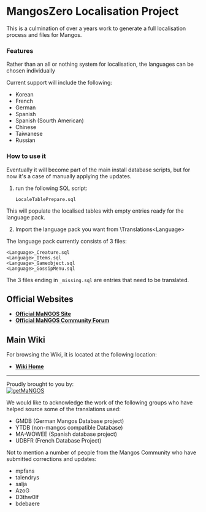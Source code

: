 # MangosZero Localisation Project

This is a culmination of over a years work to generate a full localisation process and files for Mangos.

### Features

Rather than an all or nothing system for localisation, the languages can be chosen individually

Current support will include the following:
* Korean
* French
* German
* Spanish
* Spanish (Sourth American)
* Chinese
* Taiwanese
* Russian

### How to use it

Eventually it will become part of the main install database scripts, but for now it's a case of manually applying the updates.

1) run the following SQL script:

    `LocaleTablePrepare.sql`

This will populate the localised tables with empty entries ready for the language pack.

2) Import the language pack you want from \Translations\<Language>

The language pack currently consists of 3 files:

    <Language>_Creature.sql
    <Language>_Items.sql
    <Language>_Gameobject.sql
    <Language>_GossipMenu.sql

The 3 files ending in `_missing.sql` are entries that need to be translated.

**Official Websites**
----

* [**Official MaNGOS Site**](https://getmangos.eu/)  
* [**Official MaNGOS Community Forum**](https://www.getmangos.eu/home.php)  

**Main Wiki**
----
For browsing the Wiki, it is located at the following location:

* [**Wiki Home**](http://getmangos.eu/wiki)  

---
Proudly brought to you by:
<br>
[![getMaNGOS](https://www.getmangos.eu/!assets_mangos/logo.png)](http://getmangos.eu)

We would like to acknowledge the work of the following groups who have helped source some of the translations used:

* GMDB (German Mangos Database project)
* YTDB (non-mangos compatible Database)
* MA-WOWEE (Spanish database project)
* UDBFR (French Database Project)

Not to mention a number of people from the Mangos Community who have submitted corrections and updates:

* mpfans
* talendrys
* salja
* AzoG
* D3thw0lf
* bdebaere
